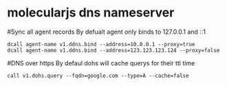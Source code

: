 # molecularjs dns nameserver





#Sync all agent records
By defualt agent only binds to 127.0.0.1 and ::1
```
dcall agent-name v1.ddns.bind --address=10.0.0.1 --proxy=true
dcall agent-name v1.ddns.bind --address=123.123.123.124 --proxy=false
```


#DNS over https
By defaul dohs will cache querys for their ttl time
```
call v1.dohs.query --fqdn=google.com --type=A --cache=false
```